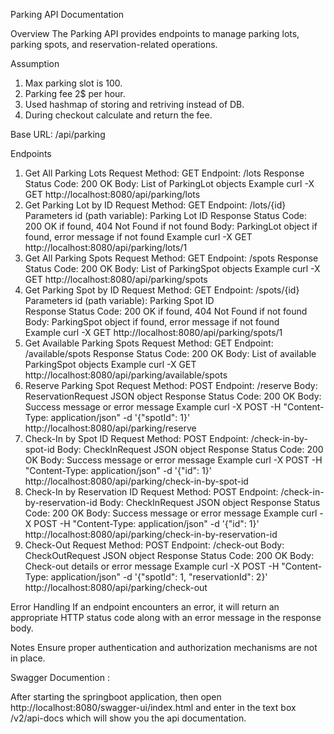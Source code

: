 Parking API Documentation

Overview
The Parking API provides endpoints to manage parking lots, parking spots, and reservation-related operations.

Assumption
  1. Max parking slot is 100.
  2. Parking fee 2$ per hour.
  3. Used hashmap of storing and retriving instead of DB.
  4. During checkout calculate and return the fee.


Base URL: /api/parking

Endpoints
1. Get All Parking Lots
      Request
        Method: GET
        Endpoint: /lots
        Response
        Status Code: 200 OK
        Body: List of ParkingLot objects
      Example
      curl -X GET http://localhost:8080/api/parking/lots
2. Get Parking Lot by ID
    Request
      Method: GET
      Endpoint: /lots/{id}
      Parameters
      id (path variable): Parking Lot ID
    Response
      Status Code: 200 OK if found, 404 Not Found if not found
      Body: ParkingLot object if found, error message if not found
    Example
    curl -X GET http://localhost:8080/api/parking/lots/1
4. Get All Parking Spots
    Request
      Method: GET
      Endpoint: /spots
      Response
      Status Code: 200 OK
      Body: List of ParkingSpot objects
    Example
      curl -X GET http://localhost:8080/api/parking/spots
5. Get Parking Spot by ID
    Request
      Method: GET
      Endpoint: /spots/{id}
      Parameters
      id (path variable): Parking Spot ID  
    Response
      Status Code: 200 OK if found, 404 Not Found if not found
      Body: ParkingSpot object if found, error message if not found  
    Example
      curl -X GET http://localhost:8080/api/parking/spots/1  
6. Get Available Parking Spots
    Request
      Method: GET
      Endpoint: /available/spots
      Response
      Status Code: 200 OK
      Body: List of available ParkingSpot objects
    Example
      curl -X GET http://localhost:8080/api/parking/available/spots
7. Reserve Parking Spot
    Request
      Method: POST
      Endpoint: /reserve
      Body: ReservationRequest JSON object
      Response
      Status Code: 200 OK
      Body: Success message or error message
    Example
      curl -X POST -H "Content-Type: application/json" -d '{"spotId": 1}' http://localhost:8080/api/parking/reserve
8. Check-In by Spot ID
    Request
      Method: POST
      Endpoint: /check-in-by-spot-id
      Body: CheckInRequest JSON object
      Response
      Status Code: 200 OK
    Body: Success message or error message
    Example
      curl -X POST -H "Content-Type: application/json" -d '{"id": 1}' http://localhost:8080/api/parking/check-in-by-spot-id
9. Check-In by Reservation ID
    Request
      Method: POST
      Endpoint: /check-in-by-reservation-id
      Body: CheckInRequest JSON object
    Response
      Status Code: 200 OK
    Body: Success message or error message
    Example
    curl -X POST -H "Content-Type: application/json" -d '{"id": 1}' http://localhost:8080/api/parking/check-in-by-reservation-id
10. Check-Out
    Request
      Method: POST
      Endpoint: /check-out
      Body: CheckOutRequest JSON object
    Response
      Status Code: 200 OK
    Body: Check-out details or error message
    Example
    curl -X POST -H "Content-Type: application/json" -d '{"spotId": 1, "reservationId": 2}' http://localhost:8080/api/parking/check-out
    
Error Handling
If an endpoint encounters an error, it will return an appropriate HTTP status code along with an error message in the response body.

Notes
Ensure proper authentication and authorization mechanisms are not in place.

Swagger Documention :

After starting the springboot application, then open http://localhost:8080/swagger-ui/index.html and enter in the text box /v2/api-docs
which will show you the api documentation.

